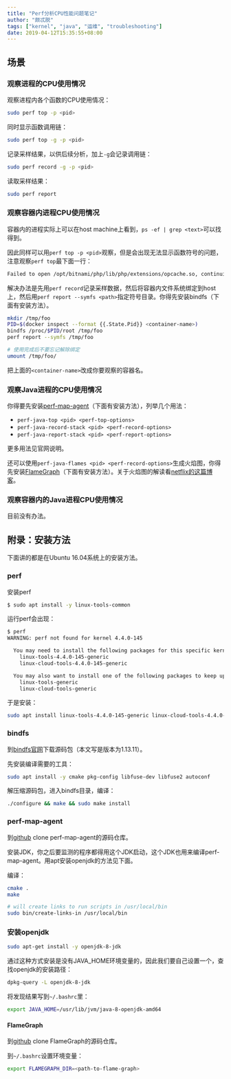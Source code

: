 ```yaml
---
title: "Perf分析CPU性能问题笔记"
author: "颇忒脱"
tags: ["kernel", "java", "运维", "troubleshooting"]
date: 2019-04-12T15:35:55+08:00
---
```


<!--more-->

## 场景

### 观察进程的CPU使用情况

观察进程内各个函数的CPU使用情况：

```bash
sudo perf top -p <pid>
```

同时显示函数调用链：

```bash
sudo perf top -g -p <pid>
```

记录采样结果，以供后续分析，加上`-g`会记录调用链：

```bash
sudo perf record -g -p <pid>
```

读取采样结果：

```bash
sudo perf report
```

### 观察容器内进程CPU使用情况

容器内的进程实际上可以在host machine上看到，`ps -ef | grep <text>`可以找得到。

因此同样可以用`perf top -p <pid>`观察，但是会出现无法显示函数符号的问题，注意观察`perf top`最下面一行：

```txt
Failed to open /opt/bitnami/php/lib/php/extensions/opcache.so, continuing without symbols
```

解决办法是先用`perf record`记录采样数据，然后将容器内文件系统绑定到host上，然后用`perf report --symfs <path>`指定符号目录。你得先安装bindfs（下面有安装方法）。

```bash
mkdir /tmp/foo
PID=$(docker inspect --format {{.State.Pid}} <container-name>)
bindfs /proc/$PID/root /tmp/foo
perf report --symfs /tmp/foo

# 使用完成后不要忘记解除绑定
umount /tmp/foo/
```

把上面的`<container-name>`改成你要观察的容器名。

### 观察Java进程的CPU使用情况

你得要先安装[perf-map-agent][perf-map-agent]（下面有安装方法），列举几个用法：

* `perf-java-top <pid> <perf-top-options>`
* `perf-java-record-stack <pid> <perf-record-options>`
* `perf-java-report-stack <pid> <perf-report-options>`

更多用法见官网说明。

还可以使用`perf-java-flames <pid> <perf-record-options>`生成火焰图，你得先安装[FlameGraph][flame-graph]（下面有安装方法）。关于火焰图的解读看[netflix的这篇博客][netflix-blog]。

### 观察容器内的Java进程CPU使用情况

目前没有办法。

## 附录：安装方法

下面讲的都是在Ubuntu 16.04系统上的安装方法。

### perf

安装perf

```bash
$ sudo apt install -y linux-tools-common
```

运行perf会出现：

```bash
$ perf
WARNING: perf not found for kernel 4.4.0-145

  You may need to install the following packages for this specific kernel:
    linux-tools-4.4.0-145-generic
    linux-cloud-tools-4.4.0-145-generic

  You may also want to install one of the following packages to keep up to date:
    linux-tools-generic
    linux-cloud-tools-generic
```

于是安装：

```bash
sudo apt install linux-tools-4.4.0-145-generic linux-cloud-tools-4.4.0-145-generic linux-cloud-tools-generic
```

### bindfs

到[bindfs官网][bindfs]下载源码包（本文写是版本为1.13.11）。

先安装编译需要的工具：

```bash
sudo apt install -y cmake pkg-config libfuse-dev libfuse2 autoconf 
```

解压缩源码包，进入bindfs目录，编译：

```bash
./configure && make && sudo make install
```

### perf-map-agent

到[github][perf-map-agent] clone perf-map-agent的源码仓库。

安装JDK，你之后要监测的程序都得用这个JDK启动，这个JDK也用来编译perf-map-agent。用apt安装openjdk的方法见下面。

编译：

```bash
cmake .
make

# will create links to run scripts in /usr/local/bin
sudo bin/create-links-in /usr/local/bin
```

### 安装openjdk

```bash
sudo apt-get install -y openjdk-8-jdk
```

通过这种方式安装是没有JAVA_HOME环境变量的，因此我们要自己设置一个，查找openjdk的安装路径：

```bash
dpkg-query -L openjdk-8-jdk
```

将发现结果写到`~/.bashrc`里：

```bash
export JAVA_HOME=/usr/lib/jvm/java-8-openjdk-amd64
```

#### FlameGraph

到[github][flame-graph] clone FlameGraph的源码仓库。

到`~/.bashrc`设置环境变量：

```bash
export FLAMEGRAPH_DIR=<path-to-flame-graph>
```

[bindfs]: https://bindfs.org/
[perf-map-agent]: https://github.com/jvm-profiling-tools/perf-map-agent
[flame-graph]: https://github.com/brendangregg/FlameGraph
[netflix-blog]: https://medium.com/netflix-techblog/java-in-flames-e763b3d32166
